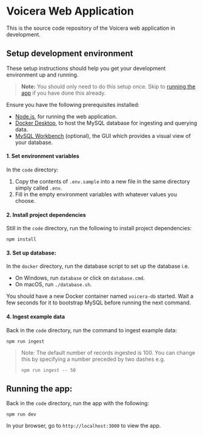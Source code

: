 # Voicera Web Application

This is the source code repository of the Voicera web application in development.

## Setup development environment

These setup instructions should help you get your development environment up and
running.

> **Note:** You should only need to do this setup once. Skip to [running the app](#running-the-app)
> if you have done this already.

Ensure you have the following prerequisites installed:

- [Node.js](https://nodejs.org/en/), for running the web application.
- [Docker Desktop](https://www.docker.com/products/docker-desktop), to host the
  MySQL database for ingesting and querying data.
- [MySQL Workbench](https://dev.mysql.com/downloads/workbench/) (optional), the
  GUI which provides a visual view of your database.

#### 1. Set environment variables

In the `code` directory:

1. Copy the contents of `.env.sample` into a new file in the same directory
   simply called `.env`.
2. Fill in the empty environment variables with whatever values you choose.

#### 2. Install project dependencies

Still in the `code` directory, run the following to install project dependencies:

```
npm install
```

#### 3. Set up database:

In the `docker` directory, run the database script to set up the database i.e.

- On Windows, run `database` or click on `database.cmd`.
- On macOS, run `./database.sh`.

You should have a new Docker container named `voicera-db` started. Wait a few
seconds for it to bootstrap MySQL before running the next command.

#### 4. Ingest example data

Back in the `code` directory, run the command to ingest example data:

```
npm run ingest
```

> Note: The default number of records ingested is 100. You can change this by
> specifying a number preceded by two dashes e.g.
> ```
> npm run ingest -- 50
> ```

## Running the app:

Back in the `code` directory, run the app with the following:

```
npm run dev
```

In your browser, go to `http://localhost:3000` to view the app.

